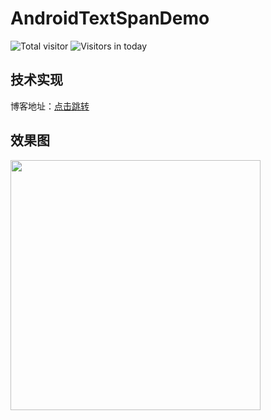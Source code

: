 # AndroidTextSpanDemo

![Total visitor](https://visitor-count-badge.herokuapp.com/total.svg?repo_id=tb-yangshu.AndroidTextSpanDemo)
![Visitors in today](https://visitor-count-badge.herokuapp.com/today.svg?repo_id=tb-yangshu.AndroidTextSpanDemo)


## 技术实现
博客地址：[点击跳转](https://tb-yangshu.github.io/2017/08/16/android-ReplacementSpan-use-md/)



## 效果图

<img src='http://qiniu.tder.xyz/673e44914942cf2f5e3f85853ec5c58d.png' width='400px' />
